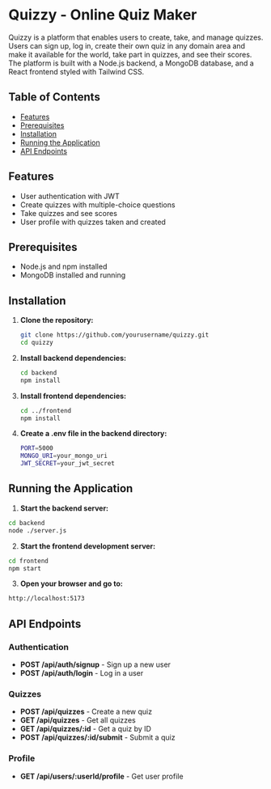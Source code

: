 # Quizzy - Online Quiz Maker

Quizzy is a platform that enables users to create, take, and manage quizzes. Users can sign up, log in, create their own quiz in any domain area and make it available for the world, take part in quizzes, and see their scores. The platform is built with a Node.js backend, a MongoDB database, and a React frontend styled with Tailwind CSS.

## Table of Contents
- [Features](#features)
- [Prerequisites](#prerequisites)
- [Installation](#installation)
- [Running the Application](#running-the-application)
- [API Endpoints](#api-endpoints)


## Features
- User authentication with JWT
- Create quizzes with multiple-choice questions
- Take quizzes and see scores
- User profile with quizzes taken and created

## Prerequisites
- Node.js and npm installed
- MongoDB installed and running

## Installation

1. **Clone the repository:**

   ```bash
   git clone https://github.com/yourusername/quizzy.git
   cd quizzy
2. **Install backend dependencies:**

   ```bash
   cd backend
   npm install
3. **Install frontend dependencies:**

    ```bash
   cd ../frontend
   npm install
4. **Create a .env file in the backend directory:**
   ```bash
   PORT=5000
   MONGO_URI=your_mongo_uri
   JWT_SECRET=your_jwt_secret

## Running the Application

1. **Start the backend server:**
   
  ```bash
  cd backend
  node ./server.js
  ```
2. **Start the frontend development server:**
  ```bash
  cd frontend
  npm start
  ```
3. **Open your browser and go to:**
  ```bash
  http://localhost:5173
  ```
## API Endpoints

### Authentication
- **POST /api/auth/signup** - Sign up a new user
- **POST /api/auth/login** - Log in a user

### Quizzes
- **POST /api/quizzes** - Create a new quiz
- **GET /api/quizzes** - Get all quizzes
- **GET /api/quizzes/:id** - Get a quiz by ID
- **POST /api/quizzes/:id/submit** - Submit a quiz

### Profile
- **GET /api/users/:userId/profile** - Get user profile
